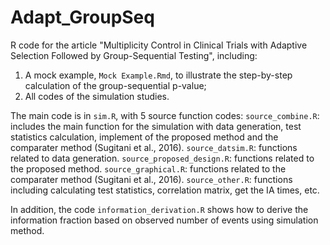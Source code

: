 # Adapt_GroupSeq
R code for the article "Multiplicity Control in Clinical Trials with Adaptive Selection Followed by Group-Sequential Testing", including:

1) A mock example, `Mock Example.Rmd`, to illustrate the step-by-step calculation of the group-sequential p-value;
2) All codes of the simulation studies.

The main code is in `sim.R`, with 5 source function codes:
`source_combine.R`: includes the main function for the simulation with data generation, test statistics calculation, implement of the proposed method and the comparater method (Sugitani et al., 2016).
`source_datsim.R`: functions related to data generation.
`source_proposed_design.R`: functions related to the proposed method.
`source_graphical.R`: functions related to the comparater method (Sugitani et al., 2016).
`source_other.R`: functions including calculating test statistics, correlation matrix, get the IA times, etc.

In addition, the code `information_derivation.R` shows how to derive the information fraction based on observed number of events using simulation method.

